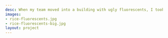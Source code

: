 ```yaml
---
desc: When my team moved into a building with ugly fluorescents, I took things into my own hands.
images:
- rice-fluorescents.jpg
- rice-fluorescents-big.jpg
layout: project
---
```

